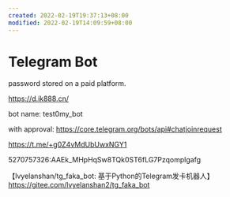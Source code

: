 ```yaml
---
created: 2022-02-19T19:37:13+08:00
modified: 2022-02-19T14:09:59+08:00
---
```


# Telegram Bot

password stored on a paid platform.

https://d.ik888.cn/

bot name:
test0my_bot

with approval:
https://core.telegram.org/bots/api#chatjoinrequest

https://t.me/+g0Z4vMdUbUwxNGY1

5270757326:AAEk_MHpHqSw8TQk0ST6fLG7Pzqomplgafg

【lvyelanshan/tg_faka_bot: 基于Python的Telegram发卡机器人】https://gitee.com/lvyelanshan2/tg_faka_bot
